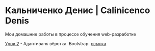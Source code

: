 # Кальниченко Денис | Calinicenco Denis
Мои домашние работы в процессе обучения web-разработке


[Урок 2](https://github.com/CalinicencoDenis/CalinicencoDenis.github.io/blob/master/AV_Lesson02_bootstrap/index.html) - Адаптиваня вёрстка. Bootstrap. [ссылка](https://calinicencodenis.github.io/AV_Lesson02_bootstrap/)
